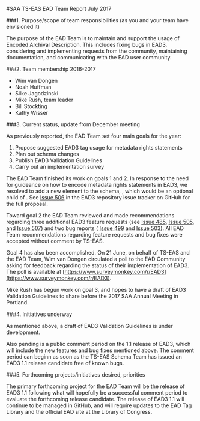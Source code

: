 #SAA TS-EAS EAD Team Report July 2017

###1. Purpose/scope of team responsibilities (as you and your team have envisioned it)

The purpose of the EAD Team is to maintain and support the usage of Encoded Archival Description. This includes fixing bugs in EAD3, considering and implementing requests from the community, maintaining documentation, and communicating with the EAD user community.

###2. Team membership 2016-2017
- Wim van Dongen
- Noah Huffman
- Silke Jagodzinski
- Mike Rush, team leader
- Bill Stockting
- Kathy Wisser

###3. Current status, update from December meeting

As previously reported, the EAD Team set four main goals for the year:

1. Propose suggested EAD3 tag usage for metadata rights statements
2. Plan out schema changes
3. Publish EAD3 Validation Guidelines
4. Carry out an implementation survey

The EAD Team finished its work on goals 1 and 2. In response to the need for guideance on how to encode metadata rights statements in EAD3, we resolved to add a new element to the schema, <rightsdeclaration>, which would be an optional child of <control>. See 
[Issue 506](https://github.com/SAA-SDT/EAD3/issues/506) in the EAD3 repository issue tracker on GitHub for the full proposal.

Toward goal 2 the EAD Team reviewed and made recommendations regarding three additional EAD3 feature requests (see 
[Issue 485](https://github.com/SAA-SDT/EAD3/issues/485), 
[Issue 505](https://github.com/SAA-SDT/EAD3/issues/505), and 
[Issue 507](https://github.com/SAA-SDT/EAD3/issues/507)) and two bug reports (
[Issue 499](https://github.com/SAA-SDT/EAD3/issues/499) and 
[Issue 503](https://github.com/SAA-SDT/EAD3/issues/503)). All EAD Team recommendations regarding feature requests and bug fixes were accepted without comment by TS-EAS.

Goal 4 has also been accomplished. On 21 June, on behalf of TS-EAS and the EAD Team, Wim van Dongen circulated a poll to the EAD Community asking for feedback regarding the status of their implementation of EAD3. The poll is available at 
[https://www.surveymonkey.com/r/EAD3](https://www.surveymonkey.com/r/EAD3).

Mike Rush has begun work on goal 3, and hopes to have a draft of EAD3 Validation Guidelines to share before the 2017 SAA Annual Meeting in Portland.

###4. Initiatives underway

As mentioned above, a draft of EAD3 Validation Guidelines is under development. 

Also pending is a public comment period on the 1.1 release of EAD3, which will include the new features and bug fixes mentioned above. The comment period can beginn as soon as the TS-EAS Schema Team has issued an EAD3 1.1 release candidate free of known bugs.

###5. Forthcoming projects/initiatives desired, priorities

The primary forthcoming project for the EAD Team will be the release of EAD3 1.1 following what will hopefully be a successful comment period to evaluate the forthcoming release candidate. The release of EAD3 1.1 will continue to be managed in GitHub, and will require updates to the EAD Tag Library and the official EAD site at the Library of Congress.
